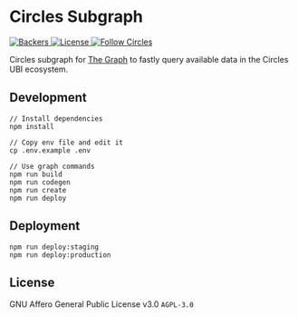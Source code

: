 # Circles Subgraph

<p>
  <a href="https://opencollective.com/circles">
    <img src="https://opencollective.com/circles/supporters/badge.svg" alt="Backers">
  </a>
  <a href="https://github.com/CirclesUBI/circles-subgraph/blob/master/LICENSE">
    <img src="https://img.shields.io/badge/license-APGLv3-orange.svg" alt="License">
  </a>
  <a href="https://twitter.com/CirclesUBI">
    <img src="https://img.shields.io/twitter/follow/circlesubi.svg?label=follow+circles" alt="Follow Circles">
  </a>
</p>

Circles subgraph for [The Graph](https://thegraph.com/) to fastly query available data in the Circles UBI ecosystem.

## Development

```
// Install dependencies
npm install

// Copy env file and edit it
cp .env.example .env

// Use graph commands
npm run build
npm run codegen
npm run create
npm run deploy
```

## Deployment

```
npm run deploy:staging
npm run deploy:production
```

## License

GNU Affero General Public License v3.0 `AGPL-3.0`
